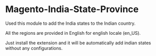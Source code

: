 # Magento-India-State-Province

Used this module to add the India states to the Indian country.

All the regions are provided in English for english locale (en_US).

Just install the extension and it will be automatically add indian states without any configurations.

